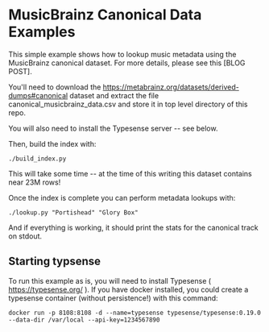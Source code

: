 MusicBrainz Canonical Data Examples
===================================

This simple example shows how to lookup music metadata using the MusicBrainz canonical dataset. For more details,
please see this [BLOG POST].

You'll need to download the https://metabrainz.org/datasets/derived-dumps#canonical dataset and extract the
file canonical_musicbrainz_data.csv and store it in top level directory of this repo.

You will also need to install the Typesense server -- see below.

Then, build the index with:

```
./build_index.py
```

This will take some time -- at the time of this writing this dataset contains near 23M rows!

Once the index is complete you can perform metadata lookups with:

```
./lookup.py "Portishead" "Glory Box"
```

And if everything is working, it should print the stats for the canonical track on stdout.


Starting typsense
-----------------

To run this example as is, you will need to install Typesense ( https://typesense.org/ ). If you have docker
installed, you could create a typesense container (without persistence!) with this command:

```
docker run -p 8108:8108 -d --name=typesense typesense/typesense:0.19.0 --data-dir /var/local --api-key=1234567890
```
